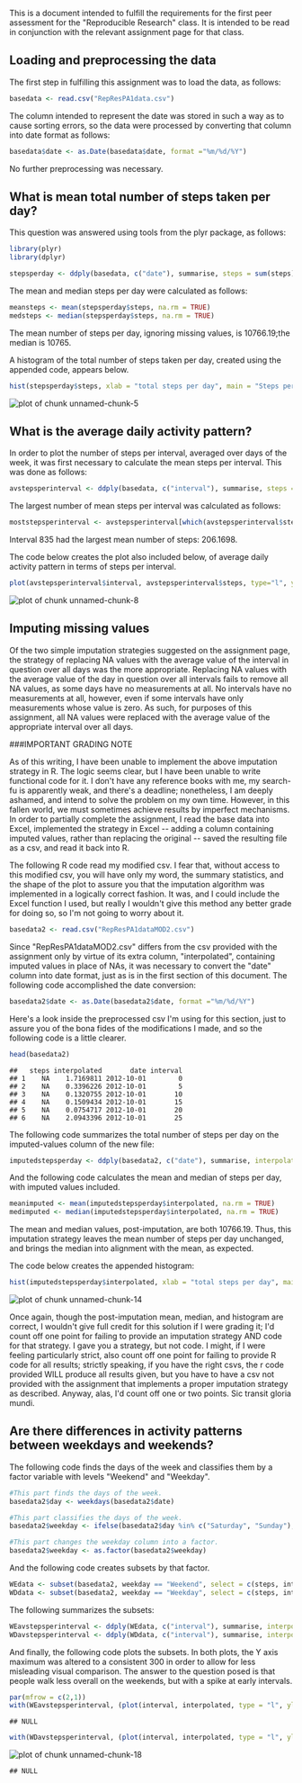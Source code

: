 This is a document intended to fulfill the requirements for the first peer assessment for the "Reproducible Research" class.  It is intended to be read in conjunction with the relevant assignment page for that class.  

## Loading and preprocessing the data

The first step in fulfilling this assignment was to load the data, as follows:     


```r
basedata <- read.csv("RepResPA1data.csv")
```

The column intended to represent the date was stored in such a way as to cause sorting errors, so the data were processed by converting that column into date format as follows:  


```r
basedata$date <- as.Date(basedata$date, format ="%m/%d/%Y")
```

No further preprocessing was necessary.  

## What is mean total number of steps taken per day?

This question was answered using tools from the plyr package, as follows:  


```r
library(plyr)
library(dplyr)

stepsperday <- ddply(basedata, c("date"), summarise, steps = sum(steps))
```

The mean and median steps per day were calculated as follows:  


```r
meansteps <- mean(stepsperday$steps, na.rm = TRUE)
medsteps <- median(stepsperday$steps, na.rm = TRUE)
```

The mean number of steps per day, ignoring missing values, is 10766.19;the median is 10765.  

A histogram of the total number of steps taken per day, created using the appended code, appears below.  


```r
hist(stepsperday$steps, xlab = "total steps per day", main = "Steps per day, missing values ignored")
```

![plot of chunk unnamed-chunk-5](figure/unnamed-chunk-5-1.png) 


## What is the average daily activity pattern?

In order to plot the number of steps per interval, averaged over days of the week, it was first necessary to calculate the mean steps per interval.  This was done as follows:  


```r
avstepsperinterval <- ddply(basedata, c("interval"), summarise, steps = mean(steps, na.rm = TRUE))
```

The largest number of mean steps per interval was calculated as follows:  


```r
moststepsperinterval <- avstepsperinterval[which(avstepsperinterval$steps == max(avstepsperinterval$steps)), ]
```

Interval 835 had the largest mean number of steps:  206.1698.  

The code below creates the plot also included below, of average daily activity pattern in terms of steps per interval.  


```r
plot(avstepsperinterval$interval, avstepsperinterval$steps, type="l", ylab = "steps", xlab = "interval", main = "Mean steps per interval")
```

![plot of chunk unnamed-chunk-8](figure/unnamed-chunk-8-1.png) 

## Imputing missing values

Of the two simple imputation strategies suggested on the assignment page, the strategy of replacing NA values with the average value of the interval in question over all days was the more appropriate.  Replacing NA values with the average value of the day in question over all intervals fails to remove all NA values, as some days have no measurements at all.  No intervals have no measurements at all, however, even if some intervals have only measurements whose value is zero.  As such, for purposes of this assignment, all NA values were replaced with the average value of the appropriate interval over all days.  

###IMPORTANT GRADING NOTE

As of this writing, I have been unable to implement the above imputation strategy in R.  The logic seems clear, but I have been unable to write functional code for it.  I don't have any reference books with me, my search-fu is apparently weak, and there's a deadline; nonetheless, I am deeply ashamed, and intend to solve the problem on my own time.  However, in this fallen world, we must sometimes achieve results by imperfect mechanisms.  In order to partially complete the assignment, I read the base data into Excel, implemented the strategy in Excel -- adding a column containing imputed values, rather than replacing the original -- saved the resulting file as a csv, and read it back into R.  

The following R code read my modified csv.  I fear that, without access to this modified csv, you will have only my word, the summary statistics, and the shape of the plot to assure you that the imputation algorithm was implemented in a logically correct fashion.  It was, and I could include the Excel function I used, but really I wouldn't give this method any better grade for doing so, so I'm not going to worry about it.  



```r
basedata2 <- read.csv("RepResPA1dataMOD2.csv")
```

Since "RepResPA1dataMOD2.csv" differs from the csv provided with the assignment only by virtue of its extra column, "interpolated", containing imputed values in place of NAs, it was necessary to convert the "date" column into date format, just as is in the first section of this document.  The following code accomplished the date conversion: 


```r
basedata2$date <- as.Date(basedata2$date, format ="%m/%d/%Y")
```

Here's a look inside the preprocessed csv I'm using for this section, just to assure you of the bona fides of the modifications I made, and so the following code is a little clearer.    


```r
head(basedata2)
```

```
##   steps interpolated       date interval
## 1    NA    1.7169811 2012-10-01        0
## 2    NA    0.3396226 2012-10-01        5
## 3    NA    0.1320755 2012-10-01       10
## 4    NA    0.1509434 2012-10-01       15
## 5    NA    0.0754717 2012-10-01       20
## 6    NA    2.0943396 2012-10-01       25
```

The following code summarizes the total number of steps per day on the imputed-values column of the new file:  


```r
imputedstepsperday <- ddply(basedata2, c("date"), summarise, interpolated = sum(interpolated))
```

And the following code calculates the mean and median of steps per day, with imputed values included.  


```r
meanimputed <- mean(imputedstepsperday$interpolated, na.rm = TRUE)
medimputed <- median(imputedstepsperday$interpolated, na.rm = TRUE)
```

The mean and median values, post-imputation, are both 10766.19.  Thus, this imputation strategy leaves the mean number of steps per day unchanged, and brings the median into alignment with the mean, as expected.  

The code below creates the appended histogram:  


```r
hist(imputedstepsperday$interpolated, xlab = "total steps per day", main = "Steps/day, missing values imputed")
```

![plot of chunk unnamed-chunk-14](figure/unnamed-chunk-14-1.png) 

Once again, though the post-imputation mean, median, and histogram are correct, I wouldn't give full credit for this solution if I were grading it; I'd count off one point for failing to provide an imputation strategy AND code for that strategy.  I gave you a strategy, but not code.  I might, if I were feeling particularly strict, also count off one point for failing to provide R code for all results; strictly speaking, if you have the right csvs, the r code provided WILL produce all results given, but you have to have a csv not provided with the assignment that implements a proper imputation strategy as described.  Anyway, alas, I'd count off one or two points.  Sic transit gloria mundi.  

## Are there differences in activity patterns between weekdays and weekends?

The following code finds the days of the week and classifies them by a factor variable with levels "Weekend" and "Weekday".  



```r
#This part finds the days of the week.
basedata2$day <- weekdays(basedata2$date)

#This part classifies the days of the week.  
basedata2$weekday <- ifelse(basedata2$day %in% c("Saturday", "Sunday"), "Weekend", "Weekday")

#This part changes the weekday column into a factor.    
basedata2$weekday <- as.factor(basedata2$weekday)
```

And the following code creates subsets by that factor. 


```r
WEdata <- subset(basedata2, weekday == "Weekend", select = c(steps, interpolated, date, interval, day, weekday))
WDdata <- subset(basedata2, weekday == "Weekday", select = c(steps, interpolated, date, interval, day, weekday))
```

The following summarizes the subsets:  


```r
WEavstepsperinterval <- ddply(WEdata, c("interval"), summarise, interpolated = mean(interpolated))
WDavstepsperinterval <- ddply(WDdata, c("interval"), summarise, interpolated = mean(interpolated))
```

And finally, the following code plots the subsets.  In both plots, the Y axis maximum was altered to a consistent 300 in order to allow for less misleading visual comparison. The answer to the question posed is that people walk less overall on the weekends, but with a spike at early intervals.  


```r
par(mfrow = c(2,1))
with(WEavstepsperinterval, (plot(interval, interpolated, type = "l", ylab = "mean steps", ylim = c(0, 300), main = "Weekend mean steps per interval")))
```

```
## NULL
```

```r
with(WDavstepsperinterval, (plot(interval, interpolated, type = "l", ylab = "mean steps", ylim = c(0, 300), main = "Weekday mean steps per interval")))
```

![plot of chunk unnamed-chunk-18](figure/unnamed-chunk-18-1.png) 

```
## NULL
```
